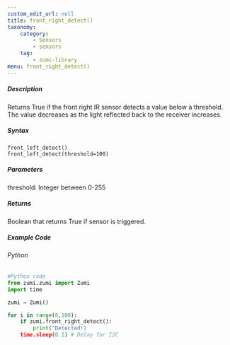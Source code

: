```yaml
---
custom_edit_url: null
title: front_right_detect()
taxonomy:
    category:
        - Sensors
        - sensors
    tag:
        - zumi-library
menu: front_right_detect()
---
```


##### Description
Returns True if the front right IR sensor detects a value below a threshold. The value decreases as the light reflected back to the receiver increases.

##### Syntax
```front_left_detect()```<br />
```front_left_detect(threshold=100)```

##### Parameters
threshold: Integer between 0-255

##### Returns
Boolean that returns True if sensor is triggered. <br />

##### Example Code
###### Python
```python
#Python code
from zumi.zumi import Zumi
import time

zumi = Zumi()

for i in range(0,100):
    if zumi.front_right_detect():
        print("Detected!)
    time.sleep(0.1) # Delay for I2C

```